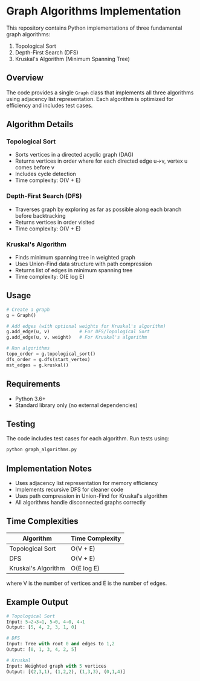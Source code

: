 # Graph Algorithms Implementation

This repository contains Python implementations of three fundamental graph algorithms:

1. Topological Sort
2. Depth-First Search (DFS)
3. Kruskal's Algorithm (Minimum Spanning Tree)

## Overview

The code provides a single `Graph` class that implements all three algorithms using adjacency list representation. Each algorithm is optimized for efficiency and includes test cases.

## Algorithm Details

### Topological Sort

- Sorts vertices in a directed acyclic graph (DAG)
- Returns vertices in order where for each directed edge u→v, vertex u comes before v
- Includes cycle detection
- Time complexity: O(V + E)

### Depth-First Search (DFS)

- Traverses graph by exploring as far as possible along each branch before backtracking
- Returns vertices in order visited
- Time complexity: O(V + E)

### Kruskal's Algorithm

- Finds minimum spanning tree in weighted graph
- Uses Union-Find data structure with path compression
- Returns list of edges in minimum spanning tree
- Time complexity: O(E log E)

## Usage

```python
# Create a graph
g = Graph()

# Add edges (with optional weights for Kruskal's algorithm)
g.add_edge(u, v)           # For DFS/Topological Sort
g.add_edge(u, v, weight)   # For Kruskal's algorithm

# Run algorithms
topo_order = g.topological_sort()
dfs_order = g.dfs(start_vertex)
mst_edges = g.kruskal()
```

## Requirements

- Python 3.6+
- Standard library only (no external dependencies)

## Testing

The code includes test cases for each algorithm. Run tests using:

```bash
python graph_algorithms.py
```

## Implementation Notes

- Uses adjacency list representation for memory efficiency
- Implements recursive DFS for cleaner code
- Uses path compression in Union-Find for Kruskal's algorithm
- All algorithms handle disconnected graphs correctly

## Time Complexities

| Algorithm           | Time Complexity |
| ------------------- | --------------- |
| Topological Sort    | O(V + E)        |
| DFS                 | O(V + E)        |
| Kruskal's Algorithm | O(E log E)      |

where V is the number of vertices and E is the number of edges.

## Example Output

```python
# Topological Sort
Input: 5→2→3→1, 5→0, 4→0, 4→1
Output: [5, 4, 2, 3, 1, 0]

# DFS
Input: Tree with root 0 and edges to 1,2
Output: [0, 1, 3, 4, 2, 5]

# Kruskal
Input: Weighted graph with 5 vertices
Output: [(2,3,1), (1,2,2), (1,3,3), (0,1,4)]
```
